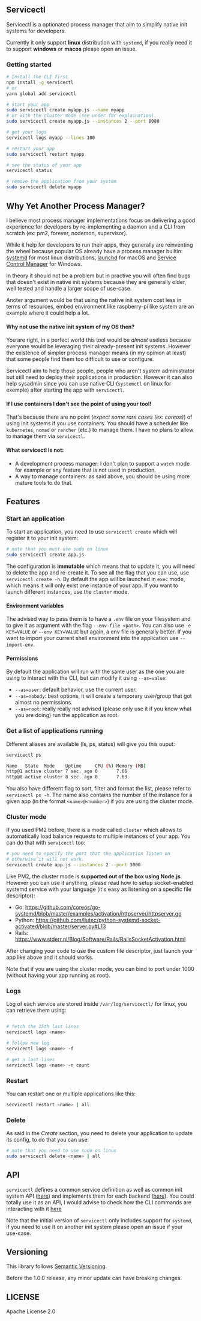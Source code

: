 
## Servicectl

Servicectl is a optionated process manager that aim to simplify native init systems for developers.

Currently it only support **linux** distribution with `systemd`, if you really need it to support **windows** or **macos** please open an issue. 

### Getting started

```bash
# Install the CLI first
npm install -g servicectl
# or
yarn global add servicectl

# start your app
sudo servicectl create myapp.js --name myapp
# or with the cluster mode (see under for explaination) 
sudo servicectl create myapp.js --instances 2 --port 8080

# get your logs
servicectl logs myapp --lines 100

# restart your app
sudo servicectl restart myapp

# see the status of your app
servicectl status

# remove the application from your system
sudo servicectl delete myapp
```


## Why Yet Another Process Manager?

I believe most process manager implementations focus on delivering a good experience for developers by re-implementing a daemon and a CLI from scratch (ex: pm2, forever, nodemon, supervisor).

While it help for developers to run their apps, they generally are reinventing the wheel because popular OS already have a process manager builtin: [systemd](https://www.freedesktop.org/wiki/Software/systemd/) for most linux distributions, [launchd](https://www.launchd.info/) for macOS and [Service Control Manager](https://docs.microsoft.com/fr-fr/windows/win32/services/service-control-manager) for Windows.

In theory it should not be a problem but in practive you will often find bugs that doesn't exist in native init systems because they are generally older, well tested and handle a larger scope of use-case.

Anoter argument would be that using the native init system cost less in terms of resources, embed environment like raspberry-pi like system are an example where it could help a lot.

#### Why not use the native init system of my OS then?

You are right, in a perfect world this tool would be *almost* useless because everyone would be leveraging their already-present init systems. However the existence of simpler process manager means (in my opinion at least) that some people find them too difficult to use or configure.

Servicectl aim to help those people, people who aren't system administrator but still need to deploy their applications in production.
However it can also help sysadmin since you can use native CLI (`systemctl` on linux for exemple) after starting the app with `servicectl`.

#### If I use containers I don't see the point of using your tool!

That's because there are no point (*expect some rare cases (ex: coreos)*) of using init systems if you use containers. You should have a scheduler like `kubernetes`, `nomad` or `rancher` (etc.) to manage them. I have no plans to allow to manage them via `servicectl`.

#### What servicectl is not:

- A development process manager: I don't plan to support a `watch` mode for example or any feature that is not used in production.
- A way to manage containers: as said above, you should be using more mature tools to do that.

## Features

### Start an application

To start an application, you need to use `servicectl create` which will register it to your init system:

```bash
# note that you must use sudo on linux
sudo servicectl create app.js
```

The configuration is **immutable** which means that to update it, you will need to delete the app and re-create it.
To see all the flag that you can use, use `servicectl create -h`.
By default the app will be launched in `exec` mode, which means it will only exist one instance of your app. If you want to launch different instances, use the `cluster` mode.

#### Environment variables

The advised way to pass them is to have a `.env` file on your filesystem and to give it as argument with the flag `--env-file <path>`.
You can also use `-e KEY=VALUE` or `--env KEY=VALUE` but again, a env file is generally better.
If you want to import your current shell environment into the application use `--import-env`.

#### Permissions

By default the application will run with the same user as the one you are using to interact with the CLI, but can modify it using `--as=value`:
- `--as=user`: default behavior, use the current user.
- `--as=nobody`: best options, it will create a temporary user/group that got almost no permissions.
- `--as=root`: really really not advised (please only use it if you know what you are doing) run the application as root.

### Get a list of applications running

Different aliases are available (ls, ps, status) will give you this ouput:
```bash
servicectl ps

Name   State  Mode    Uptime     CPU (%) Memory (MB) 
http@1 active cluster 7 sec. ago 0       7.66        
http@0 active cluster 8 sec. ago 0       7.63 
```

You also have different flag to sort, filter and format the list, please refer to `servicectl ps -h`.
The name also contains the number of the instance for a given app (in the format `<name>@<number>`) if you are using the cluster mode.

### Cluster mode

If you used PM2 before, there is a mode called `cluster` which allows to automatically load balance requests to multiple instances of your app. You can do that with `servicectl` too:

```bash
# you need to specify the port that the application listen on
# otherwise it will not work.
servicectl create app.js --instances 2 --port 3000
```

Like PM2, the cluster mode is **supported out of the box using Node.js**. However you can use it anything, please read how to setup socket-enabled systemd service with your language (it's easy as listening on a specific file descriptor):
- Go: https://github.com/coreos/go-systemd/blob/master/examples/activation/httpserver/httpserver.go
- Python: https://github.com/liutec/python-systemd-socket-activated/blob/master/server.py#L13
- Rails: https://www.stderr.nl/Blog/Software/Rails/RailsSocketActivation.html

After changing your code to use the custom file descriptor, just launch your app like above and it should works.

Note that if you are using the cluster mode, you can bind to port under 1000 (without having your app running as root).

### Logs

Log of each service are stored inside `/var/log/servicectl/` for linux, you can retrieve them using:
```bash

# fetch the 15th last lines
servicectl logs <name>

# follow new log
servicectl logs <name> -f

# get n last lines
servicectl logs <name> -n count
```

### Restart 

You can restart one or multiple applications like this:

```bash
servicectl restart <name> | all
```

### Delete 

As said in the *Create* section, you need to delete your application to update its config, to do that you can use:
```bash
# note that you need to use sudo on linux
sudo servicectl delete <name> | all
```

## API

`servicectl` defines a common service definition as well as common init system API ([here](https://github.com/vmarchaud/servicectl/tree/master/src/types)) and implements them for each backend ([here](https://github.com/vmarchaud/servicectl/tree/master/src/backends/)).
You could totally use it as an API, I would advise to check how the CLI commands are interacting with it [here](https://github.com/vmarchaud/servicectl/tree/master/src/cli/)

Note that the initial version of `servicectl` only includes support for `systemd`, if you need to use it on another init system please open an issue if your use-case.

## Versioning

This library follows [Semantic Versioning](http://semver.org/).

Before the 1.0.0 release, any minor update can have breaking changes.

## LICENSE

Apache License 2.0
